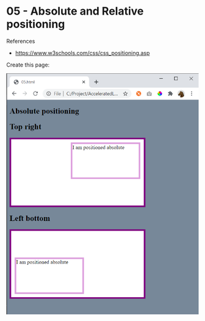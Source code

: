 # 05 - Absolute and Relative positioning

References
- https://www.w3schools.com/css/css_positioning.asp

Create this page:

![](img/05.png)